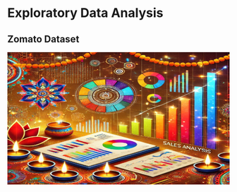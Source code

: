 # Exploratory Data Analysis
## Zomato Dataset

<img src="https://github.com/Krupali04/Diwali-Sales-Analysis/blob/main/Diwali.webp" alt="New York Airbnb Analysis" width="600" height="300">
